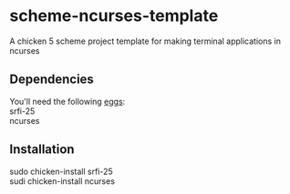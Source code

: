 scheme-ncurses-template
=======================
A chicken 5 scheme project template for making terminal applications in ncurses


Dependencies
------------
You'll need the following [eggs](http://chicken.wiki.br/eggs):  
srfi-25  
ncurses

Installation
------------
sudo chicken-install srfi-25  
sudi chicken-install ncurses  



